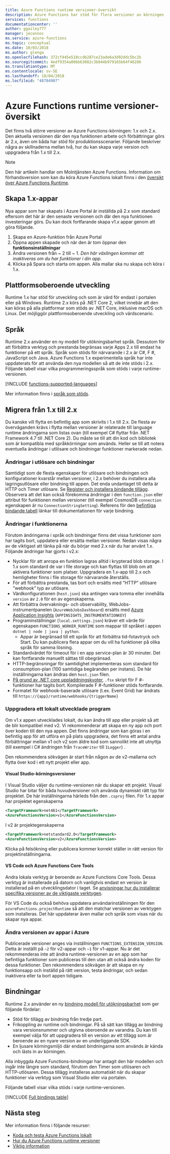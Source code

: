```yaml
---
title: Azure Functions runtime versioner-översikt
description: Azure Functions har stöd för flera versioner av körningen. Läs om skillnaderna mellan dem och hur du väljer det alternativ som passar dig.
services: functions
documentationcenter: ''
author: ggailey777
manager: jeconnoc
ms.service: azure-functions
ms.topic: conceptual
ms.date: 10/03/2018
ms.author: glenga
ms.openlocfilehash: 372cf445e518ccdb287ce23ade6a3d92ddc5bc2b
ms.sourcegitcommit: 4edf9354a00bb63082c3b844b979165b64f46286
ms.translationtype: MT
ms.contentlocale: sv-SE
ms.lasthandoff: 10/04/2018
ms.locfileid: "48784907"
---
```

# <a name="azure-functions-runtime-versions-overview"></a>Azure Functions runtime versioner-översikt

 Det finns två större versioner av Azure Functions-körningen: 1.x och 2.x. Den aktuella versionen där den nya funktionen arbete och förbättringar görs är 2.x, även om båda har stöd för produktionsscenarier.  Följande beskriver några av skillnaderna mellan två, hur du kan skapa varje version och uppgradera från 1.x till 2.x.

> [!NOTE] 
> Den här artikeln handlar om Molntjänsten Azure Functions. Information om förhandsversion som kan du köra Azure Functions lokalt finns i den [översikt över Azure Functions Runtime](functions-runtime-overview.md).

## <a name="creating-1x-apps"></a>Skapa 1.x-appar

Nya appar som har skapats i Azure Portal är inställda på 2.x som standard eftersom det här är den senaste versionen och där den nya funktionen investeringar görs.  Du kan dock fortfarande skapa v1.x appar genom att göra följande.

1. Skapa en Azure-funktion från Azure Portal
1. Öppna appen skapade och när den är tom öppnar den **funktionsinställningar**
1. Ändra versionen från ~ 2 till ~ 1.  *Den här växlingen kommer att inaktiveras om du har funktioner i din app*.
1. Klicka på Spara och starta om appen.  Alla mallar ska nu skapa och köra i 1.x.

## <a name="cross-platform-development"></a>Plattformsoberoende utveckling

Runtime 1.x har stöd för utveckling och som är värd för endast i portalen eller på Windows. Runtime 2.x körs på .NET Core 2, vilket innebär att den kan köras på alla plattformar som stöds av .NET Core, inklusive macOS och Linux. Det möjliggör plattformsoberoende utveckling och värdscenario.

## <a name="languages"></a>Språk

Runtime 2.x använder en ny modell för utökningsbarhet språk. Dessutom för att förbättra verktyg och prestanda begränsas varje Apps 2.x till endast ha funktioner på ett språk. Språk som stöds för närvarande i 2.x är C#, F #, JavaScript och Java. Azure Functions 1.x experimentella språk har inte uppdaterats för att använda den nya modellen så att de inte stöds i 2.x. Följande tabell visar vilka programmeringsspråk som stöds i varje runtime-versionen.

[!INCLUDE [functions-supported-languages](../../includes/functions-supported-languages.md)]

Mer information finns i [språk som stöds](supported-languages.md).

## <a name="migrating-from-1x-to-2x"></a>Migrera från 1.x till 2.x

Du kanske vill flytta en befintlig app som skrivits i 1.x till 2.x.  De flesta av överväganden krävs i flytta mellan versioner är relaterade till language runtime ändringarna som listas ovan (till exempel C# flyttar från .NET Framework 4.7 till .NET Core 2).  Du måste se till att din kod och bibliotek som är kompatibla med språkkörningar som används.  Heller se till att notera eventuella ändringar i utlösare och bindningar funktioner markerade nedan.

### <a name="changes-in-triggers-and-bindings"></a>Ändringar i utlösare och bindningar

Samtidigt som de flesta egenskaper för utlösare och bindningen och konfigurationer kvarstår mellan versioner, i 2.x behöver du installera alla lagringsutlösare eller bindning till appen. Det enda undantaget till detta är HTTP och Timer utlösare.  Se [Register och installera bindande tillägg](./functions-triggers-bindings.md#register-binding-extensions).  Observera att det kan också förekomma ändringar i den `function.json` eller attribut för funktionen mellan versioner (till exempel CosmosDB `connection` egenskapen är nu `ConnectionStringSetting`).  Referens för den [befintliga bindande tabell](#bindings) länkar till dokumentationen för varje bindning.

### <a name="changes-in-features-available"></a>Ändringar i funktionerna

Förutom ändringarna i språk och bindningar finns det vissa funktioner som har tagits bort, uppdatera eller ersätta mellan versioner.  Nedan visas några av de viktigast att tänka på när du börjar med 2.x när du har använt 1.x.  Följande ändringar har gjorts i v2.x:

* Nycklar för att anropa en funktion lagras alltid i krypterad blob storage. I 1.x som standard de var i file storage och kan flyttas till blob om att aktivera funktioner som platser.  Uppgradera en 1.x-app till 2.x och hemligheter finns i file storage för närvarande återställs.
* För att förbättra prestanda, tas bort och ersätts med ”HTTP” utlösare ”webhook” typ av utlösare.
* Värdkonfigurationen (`host.json`) ska antingen vara tomma eller innehålla `version` av `2.0` för en av egenskaperna.
* Att förbättra övervaknings- och observability, WebJobs-instrumentpanelen (`AzureWebJobsDashboard`) ersätts med [Azure Application Insights](functions-monitoring.md) (`APPINSIGHTS_INSTRUMENTATIONKEY`)
* Programinställningar (`local.settings.json`) kräver ett värde för egenskapen `FUNCTIONS_WORKER_RUNTIME` som mappar till språket i appen `dotnet | node | java | python`.
    * Appar är begränsad till ett språk för att förbättra tid-fotavtryck och Start. Du kan publicera flera appar om du vill ha funktioner på olika språk för samma lösning.
* Standardvärdet för timeout för i en app service-plan är 30 minuter.  Det kan fortfarande manuellt sättas till obegränsad.
* HTTP-begränsningar för samtidighet implementeras som standard för consumption-plan (100 samtidiga begäranden per instans).  De här inställningarna kan ändras den `host.json` filen.
* [På grund av .NET core uppladdningskvoter](https://github.com/Azure/azure-functions-host/issues/3414), `.fsx` skript för F #-funktioner har tagits bort. Kompilerade F #-funktioner stöds fortfarande.
* Formatet för webhook-baserade utlösare (t.ex. Event Grid) har ändrats till `https://{app}/runtime/webhooks/{triggerName}`

### <a name="upgrading-a-locally-developed-application"></a>Uppgradera ett lokalt utvecklade program

Om v1.x appen utvecklades lokalt, du kan ändra till app eller projekt så att de blir kompatibel med v2.  Vi rekommenderar att skapa en ny app och port över koden till den nya appen.  Det finns ändringar som kan göras i en befintlig app för att utföra en på plats uppgradera, det finns ett antal andra förbättringar mellan v1 och v2 som äldre kod som sannolikt inte att utnyttja (till exempel i C# ändringen från `TraceWriter` till `ILogger`) .  

Den rekommendera sökvägen är start från någon av de v2-mallarna och flytta över kod i ett nytt projekt eller app.

#### <a name="visual-studio-runtime-versions"></a>Visual Studio-körningsversioner

I Visual Studio väljer du runtime-versionen när du skapar ett projekt.  Visual Studio har bitar för båda huvudversioner och använda dynamiskt rätt typ för projektet.  De här inställningarna härleds från den `.csproj` filen.  För 1.x appar har projektet egenskaperna

```xml
<TargetFramework>net461</TargetFramework>
<AzureFunctionsVersion>v1</AzureFunctionsVersion>
```

I v2 är projektegenskaperna

```xml
<TargetFramework>netstandard2.0</TargetFramework>
<AzureFunctionsVersion>v2</AzureFunctionsVersion>
```

Klicka på felsökning eller publicera kommer korrekt ställer in rätt version för projektinställningarna.

#### <a name="vs-code-and-azure-functions-core-tools"></a>VS Code och Azure Functions Core Tools

Andra lokala verktyg är beroende av Azure Functions Core Tools.  Dessa verktyg är installerade på datorn och vanligtvis endast en version är installerad på en utvecklingsdator i taget.  Se [anvisningar hur du installerar specifika versioner av de viktigaste verktygen](./functions-run-local.md).

För VS Code du också behöva uppdatera användarinställningen för den `azureFunctions.projectRuntime` så att den matchar versionen av verktygen som installeras.  Det här uppdaterar även mallar och språk som visas när du skapar nya appar.

### <a name="changing-version-of-apps-in-azure"></a>Ändra versionen av appar i Azure

Publicerade versioner anges via inställningen `FUNCTIONS_EXTENSION_VERSION`.  Detta är inställt på `~2` för v2-appar och `~1` för v1-appar.  Nu är det rekommenderas inte att ändra runtime-versionen av en app som har befintliga funktioner som publiceras till den utan att också ändra koden för dessa funktioner.  Den rekommendera sökvägen är att skapa en ny funktionsapp och inställd på rätt version, testa ändringar, och sedan inaktivera eller ta bort appen tidigare.

## <a name="bindings"></a>Bindningar 

Runtime 2.x använder en ny [bindning modell för utökningsbarhet](https://github.com/Azure/azure-webjobs-sdk-extensions/wiki/Binding-Extensions-Overview) som ger följande fördelar:

* Stöd för tillägg av bindning från tredje part.
* Frikoppling av runtime och bindningar. På så sätt kan tillägg av bindning vara versionsnummer och utgivna oberoende av varandra. Du kan till exempel välja för att uppgradera till en version av ett tillägg som är beroende av en nyare version av en underliggande SDK.
* En ljusare körningsmiljö där endast bindningarna som används är kända och lästs in av körningen.

Alla inbyggda Azure Functions-bindningar har antagit den här modellen och ingår inte längre som standard, förutom den Timer som utlösaren och HTTP-utlösaren. Dessa tillägg installeras automatiskt när du skapar funktioner via verktyg som Visual Studio eller via portalen.

Följande tabell visar vilka stöds i varje runtime-versionen.

[!INCLUDE [Full bindings table](../../includes/functions-bindings.md)]

## <a name="next-steps"></a>Nästa steg

Mer information finns i följande resurser:

* [Koda och testa Azure Functions lokalt](functions-run-local.md)
* [Hur du Azure Functions runtime versioner](set-runtime-version.md)
* [Viktig information](https://github.com/Azure/azure-functions-host/releases)

